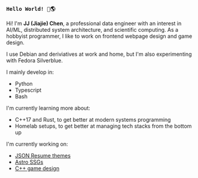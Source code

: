 ### `Hello World! 👋🌎`

Hi! I'm **JJ (Jiajie) Chen**, a professional data engineer with an interest in AI/ML, distributed system architecture, and scientific computing.
As a hobbyist programmer, I like to work on frontend webpage design and game design.

I use Debian and deriviatives at work and home, but I'm also experimenting with Fedora Silverblue.

I mainly develop in:
- Python
- Typescript
- Bash

I'm currently learning more about:
- C++17 and Rust, to get better at modern systems programming
- Homelab setups, to get better at managing tech stacks from the bottom up

I'm currently working on:
- [JSON Resume themes](https://github.com/jiajie-chen/jsonresume-theme-coldbrew)
- [Astro SSGs](https://github.com/jiajie-chen/jiajie-chen.github.io)
- [C++ game design](https://github.com/jiajie-chen/raylib-game)
